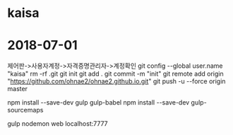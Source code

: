 # kaisa
# 2018-07-01
제어판->사용자계정->자격증명관리자->계정확인
git config --global user.name "kaisa"
rm -rf .git
git init
git add .
git commit -m "init"
git remote add origin "https://github.com/ohnae2/ohnae2.github.io.git"
git push -u --force origin master

npm install --save-dev gulp gulp-babel
npm install --save-dev gulp-sourcemaps

gulp
nodemon web
localhost:7777